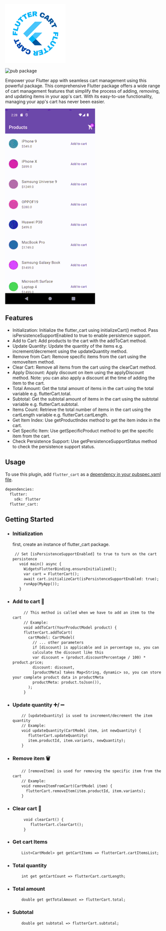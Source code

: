 
![logo](logo.png)

![pub package](https://img.shields.io/pub/v/flutter_cart?label=flutter_cart&logo=Flutter%20Cart)

Empower your Flutter app with seamless cart management using this powerful package. This comprehensive Flutter package offers a wide range of cart management features that simplify the process of adding, removing, and updating items in your app's cart. With its easy-to-use functionality, managing your app's cart has never been easier.

![sample](<flutter_cart(sample).gif>)

## Features

- Initialization: Initialize the flutter_cart using initializeCart() method. Pass isPersistenceSupportEnabled to true to enable persistence support.
- Add to Cart: Add products to the cart with the addToCart method.
- Update Quantity: Update the quantity of the items e.g. increment/decrement using the updateQuantity method.
- Remove from Cart: Remove specific items from the cart using the removeItem method.
- Clear Cart: Remove all items from the cart using the clearCart method.
- Apply Discount: Apply discount on item using the applyDiscount method. Note: you can also apply a discount at the time of adding the item to the cart.
- Total Amount: Get the total amount of items in the cart using the total variable e.g. flutterCart.total.
- Subtotal: Get the subtotal amount of items in the cart using the subtotal variable e.g. flutterCart.subtotal.
- Items Count: Retrieve the total number of items in the cart using the cartLength variable e.g. flutterCart.cartLength.
- Get Item Index: Use getProductIndex method to get the item index in the cart.
- Get Specific Item: Use getSpecificProduct method to get the specific item from the cart.
- Check Persistence Support: Use getPersistenceSupportStatus method to check the persistence support status.

## Usage

To use this plugin, add `flutter_cart` as a [dependency in your pubspec.yaml file](https://flutter.io/platform-plugins/).

```
dependencies:
  flutter:
    sdk: flutter
  flutter_cart:
```

## Getting Started

- ### Initialization

  first, create an instance of flutter_cart package.

  ```
   // Set [isPersistenceSupportEnabled] to true to turn on the cart persistence
     void main() async {
       WidgetsFlutterBinding.ensureInitialized();
       var cart = FlutterCart();
       await cart.initializeCart(isPersistenceSupportEnabled: true);
       runApp(MyApp());
     }
  ```

- ### Add to cart 🛒
  ```
       // This method is called when we have to add an item to the cart
       // Example:
       void addToCart(YourProductModel product) {
       flutterCart.addToCart(
         cartModel: CartModel(
           // ... other parameters
           if [discount] is applicable and in percentage so, you can
           calculate the discount like this
           var discount = (product.discountPercentage / 100) * product.price;
           discount: discount,
           [productMeta] takes Map<String, dynamic> so, you can store your complete product data in productMeta
           productMeta: product.toJson()),
         );
       }
  ```
- ### Update quantity ➕/ ➖
  ```
      // [updateQuantity] is used to increment/decrement the item quantity
      // Example:
      void updateQuantity(CartModel item, int newQuantity) {
         flutterCart.updateQuantity(
         item.productId, item.variants, newQuantity);
      }
  ```
- ### Remove item 🗑️
  ```
      // [removeItem] is used for removing the specific item from the cart
      // Example:
      void removeItemFromCart(CartModel item) {
        flutterCart.removeItem(item.productId, item.variants);
      }
  ```
- ### Clear cart 🧹
  ```
       void clearCart() {
          flutterCart.clearCart();
       }
  ```
- ### Get cart Items
  ```
      List<CartModel> get getCartItems => flutterCart.cartItemsList;
  ```
- ### Total quantity
  ```
      int get getCartCount => flutterCart.cartLength;
  ```
- ### Total amount
  ```
      double get getTotalAmount => flutterCart.total;
  ```
- ### Subtotal
  ```
      double get subtotal => flutterCart.subtotal;
  ```
